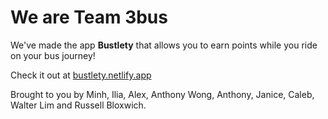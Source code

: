# We are Team 3bus

We've made the app **Bustlety** that allows you to earn points while you ride on your bus journey!

Check it out at [bustlety.netlify.app](https://bustlety.netlify.app/)

Brought to you by Minh, Ilia, Alex, Anthony Wong, Anthony, Janice, Caleb, Walter Lim and Russell Bloxwich.
